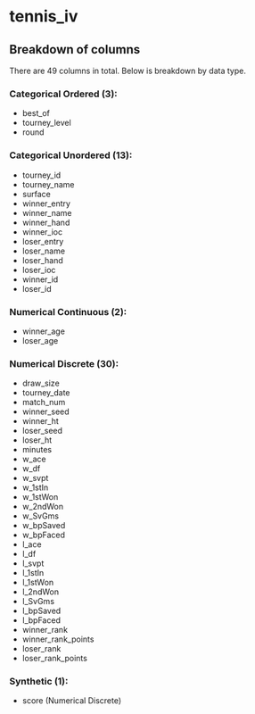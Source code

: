 # tennis_iv

## Breakdown of columns
There are 49 columns in total. Below is breakdown by data type.

### Categorical Ordered (3):
* best_of
* tourney_level
* round



### Categorical Unordered (13):
* tourney_id
* tourney_name
* surface
* winner_entry
* winner_name
* winner_hand
* winner_ioc
* loser_entry
* loser_name	
* loser_hand
* loser_ioc
* winner_id
* loser_id


### Numerical Continuous (2):
* winner_age
* loser_age


### Numerical Discrete (30):
* draw_size
* tourney_date
* match_num
* winner_seed
* winner_ht
* loser_seed
* loser_ht
* minutes
* w_ace
* w_df
* w_svpt
* w_1stIn
* w_1stWon
* w_2ndWon
* w_SvGms
* w_bpSaved
* w_bpFaced
* l_ace
* l_df
* l_svpt
* l_1stIn
* l_1stWon
* l_2ndWon
* l_SvGms
* l_bpSaved
* l_bpFaced
* winner_rank
* winner_rank_points
* loser_rank
* loser_rank_points

### Synthetic (1):
* score (Numerical Discrete)

